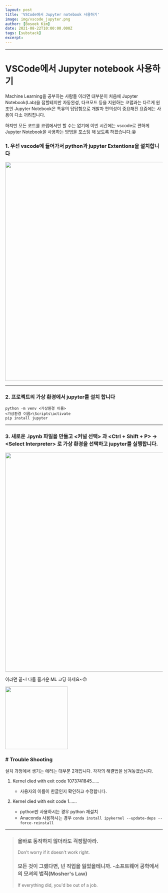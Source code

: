 ```yaml
---
layout: post
title: 'VSCode에서 Jupyter notebook 사용하기'
image: img/vscode_jupyter.png
author: [Bosoek Kim]
date: 2021-08-22T10:00:00.000Z
tags: [substack]
excerpt: 
---
```


---

# VSCode에서 Jupyter notebook 사용하기

Machine Learning을 공부하는 사람들 이라면 대부분이 처음에 Jupyter Notebook(Lab)을 접할테지만 자동완성, 다크모드 등을 지원하는 코랩과는 다르게 원조인 Jupyter Notebook은 특유의 답답함으로 개발자 편의성이 중요해진 요즘에는 사용이 다소 꺼려집니다.

하지만 모든 코드를 코랩에서만 할 수는 없기에 이번 시간에는 vscode로 편하게 Jupyter Notebook을 사용하는 방법을 포스팅 해 보도록 하겠습니다.😝

### 1. 우선 vscode에 들어가서 python과 jupyter Extentions을 설치합니다

<img src="https://img1.daumcdn.net/thumb/R1280x0/?scode=mtistory2&fname=https%3A%2F%2Fblog.kakaocdn.net%2Fdn%2Fme1xP%2FbtrcMGclmyB%2FkGpqTLFr9DSwdAnPauDy1k%2Fimg.png" width="700">

---

### 2. 프로젝트의 가상 환경에서 jupyter를 설치 합니다
```
python -m venv <가상환경 이름>
<가상환경 이름>\Scripts\activate
pip install jupyter
```
---
   
### 3. 새로운 .ipynb 파일을 만들고 __<커널 선택>__ 과 <Ctrl + Shift + P> -> \<Select Interpreter> 로 가상 환경을 선택하고 jupyter를 실행합니다.

<img src="https://img1.daumcdn.net/thumb/R1280x0/?scode=mtistory2&fname=https%3A%2F%2Fblog.kakaocdn.net%2Fdn%2FbCtuEh%2FbtrcMWFM8YV%2FkAvUidFRnBixZMK53SWvj1%2Fimg.png" width="700">

이러면 끝~! 다들 즐거운 ML 코딩 하세요~😝

<img src="https://user-images.githubusercontent.com/68007145/152316247-ec5c30b2-b506-4ed8-99db-db64e7b49053.png" width="200">

### # Trouble Shooting
설치 과정에서 생기는 에러는 대부분 2개입니다. 각각의 해결법을 남겨놓겠습니다.

1. Kernel died with exit code 1073741845......
   * 사용자의 이름이 한글인지 확인하고 수정합니다.
 
2. Kernel died with exit code 1......
   * python만 사용하시는 경우 python 재설치 
   * Anaconda 사용하시는 경우 ```conda install ipykernel --update-deps --force-reinstall```

---


>### 올바로 동작하지 않더라도 걱정말아라.
> Don't worry if it doesn't work right.
>### 모든 것이 그랬다면, 넌 직업을 잃었을테니까. -소프트웨어 공학에서의 모셔의 법칙(Mosher's Law)
> If everything did, you'd be out of a job.